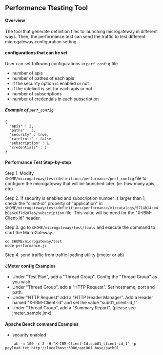 ## Performance Ttesting Tool

#### Overview
The tool that generate definition files to launching microgateway in different ways. 
Then, the performance test can send the traffic to test different microgateway configuration setting. 


#### configurations that can be set
User can set following configurations in `perf_config` file
- number of apis
- number of pathes of each apis
- if the security option is enabled or not
- if the ratelimit is set for each apis or not
- number of subscriptions
- number of credentials in each subscription

#####  Example of `perf_config`
```
{
  "apis" : 2,
  "paths" : 3,
  "security" : true,
  "ratelimit" : false,
  "subscription" : 1,
  "credentials" : 3
}

```


#### Performance Test Step-by-step
Step 1. Modify `$HOME/microgateway/test/definitions/performance/perf_config` file to 
configure the microgateway that will be launched later. (ie. how many apis, etc)

Step 2. If security is enabled and subscription number is larger than 1, check the 
"client-id" property of "application" in 
`$HOME/microgateway/test/definitions/performance/v1/catalogs/5714b14ce4b0e6c6f7d287eb/subscription` file.
This value will be need for the "X-IBM-Client-Id" header.

Step 3. go to `$HOME/microgateway/test/tools` and execute the command to start the 
MicroGateway.
```
cd $HOME/microgateway/test
node performance.js
```
Step 4. send traffic from traffic loading utility (jmeter or ab)

#### JMeter config Examples
- Under "Test Plan", add a "Thread Group". Config the "Thread Group" as you wish.
- Under "Thread Group", add a "HTTP Request". Set hostname, port and path.
- Under "HTTP Request" add a "HTTP Header Manager". Add a Header named "X-IBM-Client-Id" and set the value "sub01_client-id_1"
- Under "Thread Group", add a "Summary Report".
(please see jmeter_sample.jmx)

#### Apache Bench command Examples
- security enabled
```
    ab -n 100 -c 2 -H "X-IBM-Client-Id:sub01_client-id_1" -p payload.txt http://localhost:3000/api001_base/path01
```